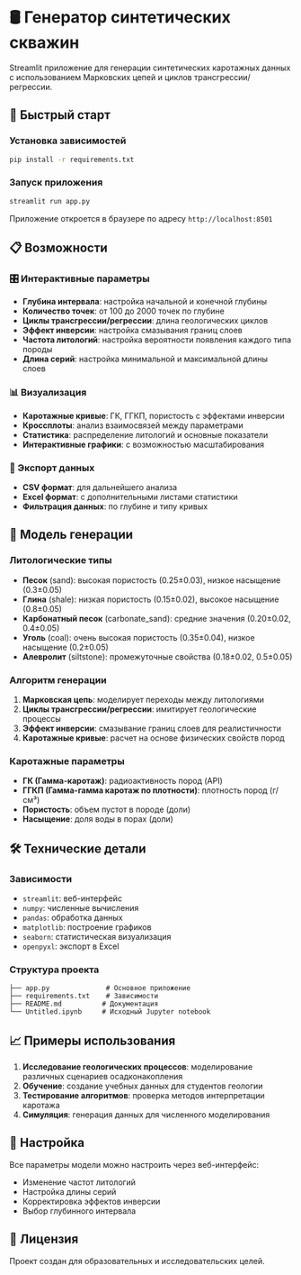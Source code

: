 # 🛢️ Генератор синтетических скважин

Streamlit приложение для генерации синтетических каротажных данных с использованием Марковских цепей и циклов трансгрессии/регрессии.

## 🚀 Быстрый старт

### Установка зависимостей

```bash
pip install -r requirements.txt
```

### Запуск приложения

```bash
streamlit run app.py
```

Приложение откроется в браузере по адресу `http://localhost:8501`

## 📋 Возможности

### 🎛️ Интерактивные параметры
- **Глубина интервала**: настройка начальной и конечной глубины
- **Количество точек**: от 100 до 2000 точек по глубине
- **Циклы трансгрессии/регрессии**: длина геологических циклов
- **Эффект инверсии**: настройка смазывания границ слоев
- **Частота литологий**: настройка вероятности появления каждого типа породы
- **Длина серий**: настройка минимальной и максимальной длины слоев

### 📊 Визуализация
- **Каротажные кривые**: ГК, ГГКП, пористость с эффектами инверсии
- **Кроссплоты**: анализ взаимосвязей между параметрами
- **Статистика**: распределение литологий и основные показатели
- **Интерактивные графики**: с возможностью масштабирования

### 💾 Экспорт данных
- **CSV формат**: для дальнейшего анализа
- **Excel формат**: с дополнительными листами статистики
- **Фильтрация данных**: по глубине и типу кривых

## 🧬 Модель генерации

### Литологические типы
- **Песок** (sand): высокая пористость (0.25±0.03), низкое насыщение (0.3±0.05)
- **Глина** (shale): низкая пористость (0.15±0.02), высокое насыщение (0.8±0.05)
- **Карбонатный песок** (carbonate_sand): средние значения (0.20±0.02, 0.4±0.05)
- **Уголь** (coal): очень высокая пористость (0.35±0.04), низкое насыщение (0.2±0.05)
- **Алевролит** (siltstone): промежуточные свойства (0.18±0.02, 0.5±0.05)

### Алгоритм генерации
1. **Марковская цепь**: моделирует переходы между литологиями
2. **Циклы трансгрессии/регрессии**: имитирует геологические процессы
3. **Эффект инверсии**: смазывание границ слоев для реалистичности
4. **Каротажные кривые**: расчет на основе физических свойств пород

### Каротажные параметры
- **ГК (Гамма-каротаж)**: радиоактивность пород (API)
- **ГГКП (Гамма-гамма каротаж по плотности)**: плотность пород (г/см³)
- **Пористость**: объем пустот в породе (доли)
- **Насыщение**: доля воды в порах (доли)

## 🛠️ Технические детали

### Зависимости
- `streamlit`: веб-интерфейс
- `numpy`: численные вычисления
- `pandas`: обработка данных
- `matplotlib`: построение графиков
- `seaborn`: статистическая визуализация
- `openpyxl`: экспорт в Excel

### Структура проекта
```
├── app.py              # Основное приложение
├── requirements.txt    # Зависимости
├── README.md          # Документация
└── Untitled.ipynb     # Исходный Jupyter notebook
```

## 📈 Примеры использования

1. **Исследование геологических процессов**: моделирование различных сценариев осадконакопления
2. **Обучение**: создание учебных данных для студентов геологии
3. **Тестирование алгоритмов**: проверка методов интерпретации каротажа
4. **Симуляция**: генерация данных для численного моделирования

## 🔧 Настройка

Все параметры модели можно настроить через веб-интерфейс:
- Изменение частот литологий
- Настройка длины серий
- Корректировка эффектов инверсии
- Выбор глубинного интервала

## 📝 Лицензия

Проект создан для образовательных и исследовательских целей.
